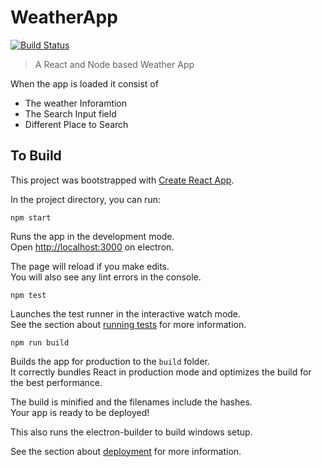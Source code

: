 # WeatherApp


[![Build Status](https://travis-ci.org/joemccann/dillinger.svg?branch=master)](https://weather-react-node.herokuapp.com/)

> A React and Node based Weather App




When the app is loaded it consist of 
- The weather Inforamtion 
- The Search Input field
- Different Place to Search


## To Build 

This project was bootstrapped with [Create React App](https://github.com/facebook/create-react-app).

In the project directory, you can run:

```
npm start
```

Runs the app in the development mode.<br>
Open [http://localhost:3000](http://localhost:3000) on electron.

The page will reload if you make edits.<br>
You will also see any lint errors in the console.

```
npm test
```

Launches the test runner in the interactive watch mode.<br>
See the section about [running tests](https://facebook.github.io/create-react-app/docs/running-tests) for more information.

```
npm run build
```

Builds the app for production to the `build` folder.<br>
It correctly bundles React in production mode and optimizes the build for the best performance.

The build is minified and the filenames include the hashes.<br>
Your app is ready to be deployed!

This also runs the electron-builder to build windows setup.
 
See the section about [deployment](https://facebook.github.io/create-react-app/docs/deployment) for more information.
